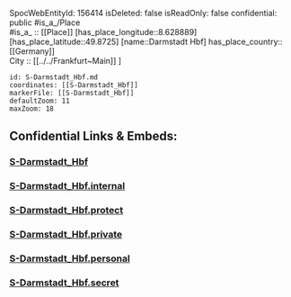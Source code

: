 ﻿---
location: [49.8725,8.628889] 
type: Station 
mapzoom: [8,18] 
mapmarker: train 
tags:
- geo/station/train
---
SpocWebEntityId: 156414
isDeleted: false
isReadOnly: false
confidential: public
#is_a_/Place  
#is_a_ :: [[Place]] 
[has_place_longitude::8.628889] 
[has_place_latitude::49.8725] 
[name::Darmstadt Hbf] 
has_place_country:: [[Germany]]  
City :: [[../../Frankfurt~Main]] ] 


```leaflet
id: S-Darmstadt_Hbf.md
coordinates: [[S-Darmstadt_Hbf]] 
markerFile: [[S-Darmstadt_Hbf]] 
defaultZoom: 11 
maxZoom: 18
```


## Confidential Links & Embeds: 

### [S-Darmstadt_Hbf](/_public/Earth/Continent/Europe/Europe~Central/Germany/Germany~West/Hessen/counties~Hessen/Frankfurt~Main/Stations-FFM~S/S-Darmstadt_Hbf.md) 

### [S-Darmstadt_Hbf.internal](/_internal/Earth/Continent/Europe/Europe~Central/Germany/Germany~West/Hessen/counties~Hessen/Frankfurt~Main/Stations-FFM~S/S-Darmstadt_Hbf.internal.md) 

### [S-Darmstadt_Hbf.protect](/_protect/Earth/Continent/Europe/Europe~Central/Germany/Germany~West/Hessen/counties~Hessen/Frankfurt~Main/Stations-FFM~S/S-Darmstadt_Hbf.protect.md) 

### [S-Darmstadt_Hbf.private](/_private/Earth/Continent/Europe/Europe~Central/Germany/Germany~West/Hessen/counties~Hessen/Frankfurt~Main/Stations-FFM~S/S-Darmstadt_Hbf.private.md) 

### [S-Darmstadt_Hbf.personal](/_personal/Earth/Continent/Europe/Europe~Central/Germany/Germany~West/Hessen/counties~Hessen/Frankfurt~Main/Stations-FFM~S/S-Darmstadt_Hbf.personal.md) 

### [S-Darmstadt_Hbf.secret](/_secret/Earth/Continent/Europe/Europe~Central/Germany/Germany~West/Hessen/counties~Hessen/Frankfurt~Main/Stations-FFM~S/S-Darmstadt_Hbf.secret.md) 

